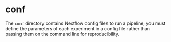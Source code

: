 # conf

The `conf` directory contains Nextflow config files to run a pipeline; you must
define the parameters of each experiment in a config file rather than passing
them on the command line for reproducibility.
